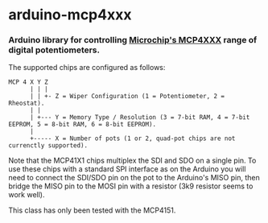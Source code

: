 # arduino-mcp4xxx
### Arduino library for controlling [Microchip's MCP4XXX](http://ww1.microchip.com/downloads/en/DeviceDoc/22060b.pdf) range of digital potentiometers.

The supported chips are configured as follows:

```
MCP 4 X Y Z
      | | |
      | | +- Z = Wiper Configuration (1 = Potentiometer, 2 = Rheostat).
      | |
      | +--- Y = Memory Type / Resolution (3 = 7-bit RAM, 4 = 7-bit EEPROM, 5 = 8-bit RAM, 6 = 8-bit EEPROM).
      |
      +----- X = Number of pots (1 or 2, quad-pot chips are not currenctly supported).
```

Note that the MCP41X1 chips multiplex the SDI and SDO on a single pin.
To use these chips with a standard SPI interface as on the Arduino you will need to
connect the SDI/SDO pin on the pot to the Arduino's MISO pin, then bridge the MISO pin to the MOSI pin
with a resistor (3k9 resistor seems to work well).

This class has only been tested with the MCP4151.
